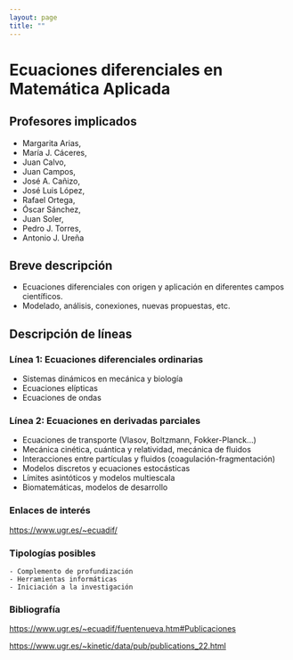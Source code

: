 ```yaml
---
layout: page
title: ""
---
```


# Ecuaciones diferenciales en Matemática Aplicada

## Profesores implicados
- Margarita Arias, 
- María J. Cáceres, 
- Juan Calvo, 
- Juan Campos, 
- José A. Cañizo, 
- José Luis López, 
- Rafael Ortega, 
- Óscar Sánchez, 
- Juan Soler, 
- Pedro J. Torres, 
- Antonio J. Ureña

## Breve descripción
- Ecuaciones diferenciales con origen y aplicación en diferentes campos científicos. 
- Modelado, análisis, conexiones, nuevas propuestas, etc.


## Descripción de líneas
### Línea 1: Ecuaciones diferenciales ordinarias
-	Sistemas dinámicos en mecánica y biología
- Ecuaciones elípticas
-	Ecuaciones de ondas

### Línea 2: Ecuaciones en derivadas parciales
-	Ecuaciones de transporte (Vlasov, Boltzmann, Fokker-Planck…)
-	Mecánica cinética, cuántica y relatividad, mecánica de fluidos
-	Interacciones entre partículas y fluidos (coagulación-fragmentación)
-	Modelos discretos y ecuaciones estocásticas
-	Límites asintóticos y modelos multiescala 
-	Biomatemáticas, modelos de desarrollo


### Enlaces de interés
<https://www.ugr.es/~ecuadif/>

### Tipologías posibles
	- Complemento de profundización
	- Herramientas informáticas
	- Iniciación a la investigación


### Bibliografía
<https://www.ugr.es/~ecuadif/fuentenueva.htm#Publicaciones>

<https://www.ugr.es/~kinetic/data/pub/publications_22.html>
